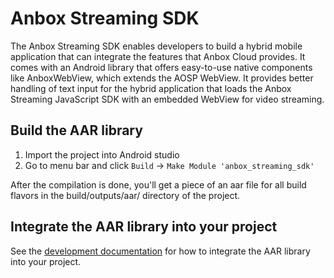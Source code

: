 # Anbox Streaming SDK

The Anbox Streaming SDK enables developers to build a hybrid mobile application 
that can integrate the features that Anbox Cloud provides. It comes with an 
Android library that offers easy-to-use native components like AnboxWebView, 
which extends the AOSP WebView. It provides better handling of text input for
the hybrid application that loads the Anbox Streaming JavaScript SDK with an
embedded WebView for video streaming.

## Build the AAR library

1. Import the project into Android studio
2. Go to menu bar and click  `Build` -> `Make Module 'anbox_streaming_sdk'`

After the compilation is done, you'll get a piece of an aar file for all build
flavors in the build/outputs/aar/ directory of the project.

## Integrate the AAR library into your project

See the [development documentation](https://anbox-cloud.io/docs/howto/stream/client-side-keyboard)
for how to integrate the AAR library into your project.
